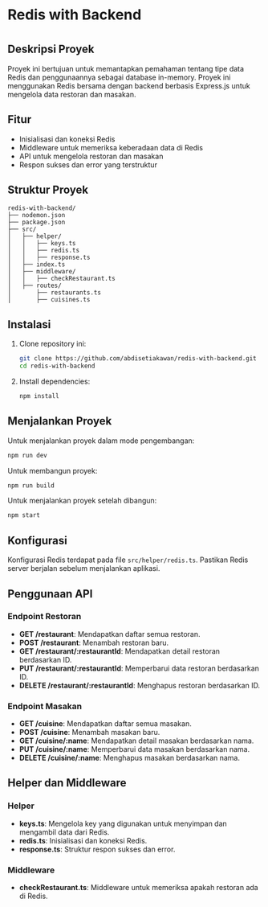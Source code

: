 # Redis with Backend
#

## Deskripsi Proyek
Proyek ini bertujuan untuk memantapkan pemahaman tentang tipe data Redis dan penggunaannya sebagai database in-memory. Proyek ini menggunakan Redis bersama dengan backend berbasis Express.js untuk mengelola data restoran dan masakan.

## Fitur
- Inisialisasi dan koneksi Redis
- Middleware untuk memeriksa keberadaan data di Redis
- API untuk mengelola restoran dan masakan
- Respon sukses dan error yang terstruktur

## Struktur Proyek
```
redis-with-backend/
├── nodemon.json
├── package.json
├── src/
│   ├── helper/
│   │   ├── keys.ts
│   │   ├── redis.ts
│   │   ├── response.ts
│   ├── index.ts
│   ├── middleware/
│   │   ├── checkRestaurant.ts
│   ├── routes/
│       ├── restaurants.ts
│       ├── cuisines.ts
```

## Instalasi
1. Clone repository ini:
    ```sh
    git clone https://github.com/abdisetiakawan/redis-with-backend.git
    cd redis-with-backend
    ```
2. Install dependencies:
    ```sh
    npm install
    ```

## Menjalankan Proyek
Untuk menjalankan proyek dalam mode pengembangan:
```sh
npm run dev
```

Untuk membangun proyek:
```sh
npm run build
```

Untuk menjalankan proyek setelah dibangun:
```sh
npm start
```

## Konfigurasi
Konfigurasi Redis terdapat pada file `src/helper/redis.ts`. Pastikan Redis server berjalan sebelum menjalankan aplikasi.

## Penggunaan API
### Endpoint Restoran
- **GET /restaurant**: Mendapatkan daftar semua restoran.
- **POST /restaurant**: Menambah restoran baru.
- **GET /restaurant/:restaurantId**: Mendapatkan detail restoran berdasarkan ID.
- **PUT /restaurant/:restaurantId**: Memperbarui data restoran berdasarkan ID.
- **DELETE /restaurant/:restaurantId**: Menghapus restoran berdasarkan ID.

### Endpoint Masakan
- **GET /cuisine**: Mendapatkan daftar semua masakan.
- **POST /cuisine**: Menambah masakan baru.
- **GET /cuisine/:name**: Mendapatkan detail masakan berdasarkan nama.
- **PUT /cuisine/:name**: Memperbarui data masakan berdasarkan nama.
- **DELETE /cuisine/:name**: Menghapus masakan berdasarkan nama.

## Helper dan Middleware
### Helper
- **keys.ts**: Mengelola key yang digunakan untuk menyimpan dan mengambil data dari Redis.
- **redis.ts**: Inisialisasi dan koneksi Redis.
- **response.ts**: Struktur respon sukses dan error.

### Middleware
- **checkRestaurant.ts**: Middleware untuk memeriksa apakah restoran ada di Redis.
